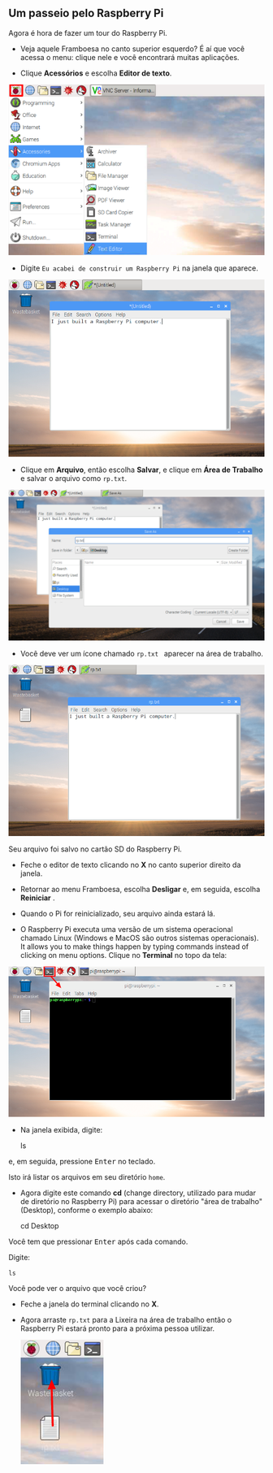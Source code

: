 ## Um passeio pelo Raspberry Pi

Agora é hora de fazer um tour do Raspberry Pi.

+ Veja aquele Framboesa no canto superior esquerdo? É aí que você acessa o menu: clique nele e você encontrará muitas aplicações.

+ Clique **Acessórios** e escolha **Editor de texto**.

![captura de tela](images/pi-accessories.png)

+ Digite `Eu acabei de construir um Raspberry Pi` na janela que aparece.

![captura de tela](images/pi-text-editor.png)

+ Clique em **Arquivo**, então escolha **Salvar**, e clique em **Área de Trabalho** e salvar o arquivo como `rp.txt`.

![captura de tela](images/pi-save.png)

+ Você deve ver um ícone chamado `rp.txt ` aparecer na área de trabalho.

![captura de tela](images/pi-saved.png)

Seu arquivo foi salvo no cartão SD do Raspberry Pi.

+ Feche o editor de texto clicando no **X** no canto superior direito da janela.

+ Retornar ao menu Framboesa, escolha **Desligar** e, em seguida, escolha **Reiniciar** .

+ Quando o Pi for reinicializado, seu arquivo ainda estará lá.

+ O Raspberry Pi executa uma versão de um sistema operacional chamado Linux (Windows e MacOS são outros sistemas operacionais). It allows you to make things happen by typing commands instead of clicking on menu options. Clique no **Terminal** no topo da tela:

![captura de tela](images/pi-command-prompt.png)

+ Na janela exibida, digite:

    ls
    

e, em seguida, pressione <kbd>Enter</kbd> no teclado.

Isto irá listar os arquivos em seu diretório `home`.

+ Agora digite este comando **cd** (change directory, utilizado para mudar de diretório no Raspberry Pi) para acessar o diretório "área de trabalho" (Desktop), conforme o exemplo abaixo:

    cd Desktop
    

Você tem que pressionar <kbd>Enter</kbd> após cada comando.

Digite:

    ls
    

Você pode ver o arquivo que você criou?

+ Feche a janela do terminal clicando no **X**.

+ Agora arraste `rp.txt` para a Lixeira na área de trabalho então o Raspberry Pi estará pronto para a próxima pessoa utilizar.
    
    ![captura de tela](images/pi-waste.png)